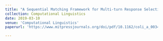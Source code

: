 ```yaml
---
title: "A Sequential Matching Framework for Multi-turn Response Selection in Retrieval-based Chatbots."
collection: Computational Linguistics
date: 2019-03-10
venue: 'Computational Linguistics'
paperurl: 'https://www.mitpressjournals.org/doi/pdf/10.1162/coli_a_00345'

---
```

